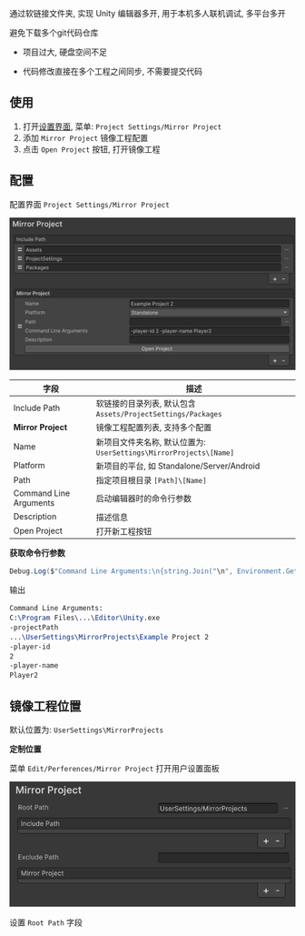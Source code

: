通过软链接文件夹, 实现 Unity 编辑器多开, 用于本机多人联机调试, 多平台多开

避免下载多个git代码仓库

- 项目过大, 硬盘空间不足

- 代码修改直接在多个工程之间同步, 不需要提交代码

## 使用

1. 打开[设置界面](#配置), 菜单: `Project Settings/Mirror Project`
2. 添加 `Mirror Project` 镜像工程配置
3. 点击 `Open Project` 按钮, 打开镜像工程



## 配置

配置界面 `Project Settings/Mirror Project`

<img src="Documentation~/assets/settings.png" alt="settings" style="zoom: 70%;" />

| 字段                   | 描述                                                         |
| ---------------------- | ------------------------------------------------------------ |
| Include Path           | 软链接的目录列表, 默认包含 `Assets/ProjectSettings/Packages` |
| **Mirror Project**     | 镜像工程配置列表, 支持多个配置                               |
| Name                   | 新项目文件夹名称, 默认位置为: `UserSettings\MirrorProjects\[Name]` |
| Platform               | 新项目的平台, 如 Standalone/Server/Android                   |
| Path                   | 指定项目根目录 `[Path]\[Name]`                               |
| Command Line Arguments | 启动编辑器时的命令行参数                                     |
| Description            | 描述信息                                                     |
| Open Project           | 打开新工程按钮                                               |



**获取命令行参数**

```c#
Debug.Log($"Command Line Arguments:\n{string.Join("\n", Environment.GetCommandLineArgs())}");
```

输出

```tex
Command Line Arguments:
C:\Program Files\...\Editor\Unity.exe
-projectPath
...\UserSettings\MirrorProjects\Example Project 2
-player-id
2
-player-name
Player2
```



## 镜像工程位置

默认位置为: `UserSettings\MirrorProjects`

**定制位置**

菜单 `Edit/Perferences/Mirror Project` 打开用户设置面板

<img src="Documentation~/assets/user-settings.png" alt="user-settings" style="zoom: 70%;" />

设置 `Root Path` 字段